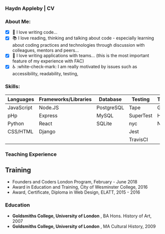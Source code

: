 ### Haydn Appleby | CV

### About Me:

* [x] :memo: I love writing code...
* [x] :books: I love reading, thinking and talking about code - especially learning about coding practices and technologies through discussion with colleagues, mentors and peers...
* [x] :twisted_rightwards_arrows: I love writing applications with teams... (this is the most important feature of my experience with FAC)
* [x] :wheelchair: :white-check-mark: I am really motivated by issues such as accessibility, readability, testing,

### Skills:

| Languages  | Frameworks/Libraries | Database   | Testing   | Tools/Deployment | Design       |
| ---------- | -------------------- | ---------- | --------- | ---------------- | ------------ |
| JavaScript | Node.JS              | PostgreSQL | Tape      | Git, Github      | Photoshop    |
| pHp        | Express              | MySQL      | SuperTest | Heroku           | Sketch/Figma |
| Python     | React                | SQLite     | nyc       | Netlify          | InVision     |
| CSS/HTML   | Django               |            | Jest      |
|            |                      |            | TravisCI  |

### Teaching Experience

## Training

* Founders and Coders London Program, February - June 2018
* Award in Education and Training, City of Wesminster College, 2016
* Award, Certificate, Diploma in Web Design, ELATT, 2015 - 2016

### Education

* **Goldsmiths College, University of London** , BA Hons. History of Art, 2007
* **Goldsmiths College, University of London** , MA Cultural History, 2009
